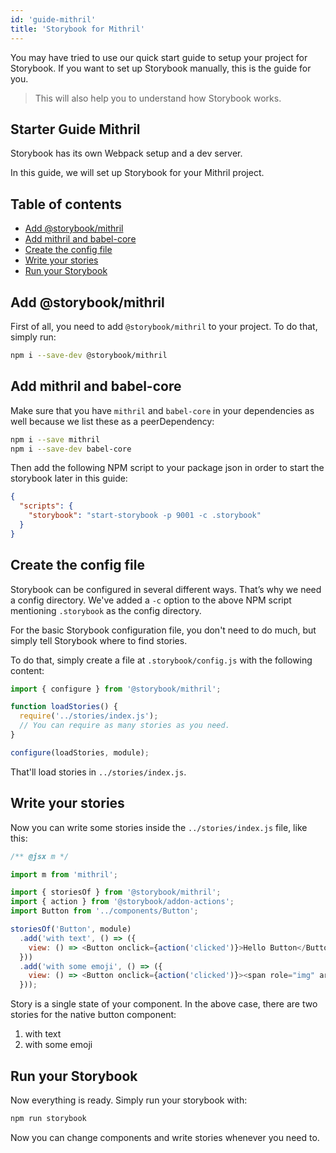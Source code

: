 ```yaml
---
id: 'guide-mithril'
title: 'Storybook for Mithril'
---
```


You may have tried to use our quick start guide to setup your project for Storybook. If you want to set up Storybook manually, this is the guide for you.

> This will also help you to understand how Storybook works.

## Starter Guide Mithril

Storybook has its own Webpack setup and a dev server.

In this guide, we will set up Storybook for your Mithril project.

## Table of contents

-   [Add @storybook/mithril](#add-storybookmithril)
-   [Add mithril and babel-core](#add-mithril-and-babel-core)
-   [Create the config file](#create-the-config-file)
-   [Write your stories](#write-your-stories)
-   [Run your Storybook](#run-your-storybook)

## Add @storybook/mithril

First of all, you need to add `@storybook/mithril` to your project. To do that, simply run:

```sh
npm i --save-dev @storybook/mithril
```

## Add mithril and babel-core

Make sure that you have `mithril` and `babel-core` in your dependencies as well because we list these as a peerDependency:

```sh
npm i --save mithril
npm i --save-dev babel-core
```

Then add the following NPM script to your package json in order to start the storybook later in this guide:

```json
{
  "scripts": {
    "storybook": "start-storybook -p 9001 -c .storybook"
  }
}
```

## Create the config file

Storybook can be configured in several different ways. 
That’s why we need a config directory. We've added a `-c` option to the above NPM script mentioning `.storybook` as the config directory.

For the basic Storybook configuration file, you don't need to do much, but simply tell Storybook where to find stories.

To do that, simply create a file at `.storybook/config.js` with the following content:

```js
import { configure } from '@storybook/mithril';

function loadStories() {
  require('../stories/index.js');
  // You can require as many stories as you need.
}

configure(loadStories, module);
```

That'll load stories in `../stories/index.js`.

## Write your stories

Now you can write some stories inside the `../stories/index.js` file, like this:

```js
/** @jsx m */

import m from 'mithril';

import { storiesOf } from '@storybook/mithril';
import { action } from '@storybook/addon-actions';
import Button from '../components/Button';

storiesOf('Button', module)
  .add('with text', () => ({
    view: () => <Button onclick={action('clicked')}>Hello Button</Button>
  }))
  .add('with some emoji', () => ({
  	view: () => <Button onclick={action('clicked')}><span role="img" aria-label="so cool">😀 😎 👍 💯</span></Button>
  }));
```

Story is a single state of your component. In the above case, there are two stories for the native button component:

1.  with text
2.  with some emoji

## Run your Storybook

Now everything is ready. Simply run your storybook with:

```sh
npm run storybook
```

Now you can change components and write stories whenever you need to.
